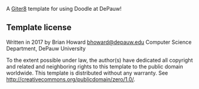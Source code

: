 A [Giter8][g8] template for using Doodle at DePauw!

Template license
----------------
Written in 2017 by Brian Howard <bhoward@depauw.edu>
Computer Science Department, DePauw University

To the extent possible under law, the author(s) have dedicated all copyright and related
and neighboring rights to this template to the public domain worldwide.
This template is distributed without any warranty. See <http://creativecommons.org/publicdomain/zero/1.0/>.

[g8]: http://www.foundweekends.org/giter8/
